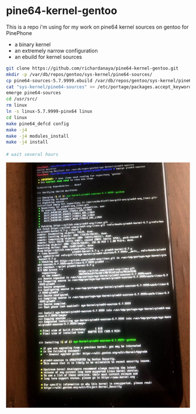 # pine64-kernel-gentoo

This is a repo i'm using for my work on pine64 kernel sources on gentoo for PinePhone

* a binary kernel
* an extremely narrow configuration
* an ebuild for kernel sources

```bash
git clone https://github.com/richardanaya/pine64-kernel-gentoo.git
mkdir -p /var/db/repos/gentoo/sys-kernel/pine64-sources/
cp pine64-sources-5.7.9999.ebuild /var/db/repos/gentoo/sys-kernel/pine64-sources/
cat "sys-kernel/pine64-sources" >> /etc/portage/packages.accept_keywords
emerge pine64-sources
cd /usr/src/
rm linux
ln -s linux-5.7.9999-pinx64 linux
cd linux
make pine64_defcd config
make -j4
make -j4 modules_install
make -j4 install

# wait several hours
```

![](kernel.jpg)
